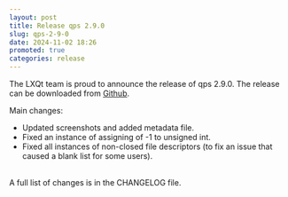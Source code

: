 ```yaml
---
layout: post
title: Release qps 2.9.0
slug: qps-2-9-0
date: 2024-11-02 18:26
promoted: true
categories: release
---
```


The LXQt team is proud to announce the release of qps 2.9.0.
The release can be downloaded from [Github](https://github.com/lxqt/qps/releases).

Main changes:

 * Updated screenshots and added metadata file.
 * Fixed an instance of assigning of -1 to unsigned int.
 * Fixed all instances of non-closed file descriptors (to fix an issue that caused a blank list for some users).

<br/>
A full list of changes is in the CHANGELOG file.
<br/>
